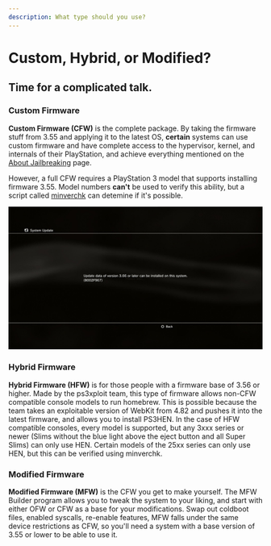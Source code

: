 ```yaml
---
description: What type should you use?
---
```


# Custom, Hybrid, or Modified?

## Time for a complicated talk.

### Custom Firmware

**Custom Firmware \(CFW\)** is the complete package. By taking the firmware stuff from 3.55 and applying it to the latest OS, **certain** systems can use custom firmware and have complete access to the hypervisor, kernel, and internals of their PlayStation, and achieve everything mentioned on the [About Jailbreaking](../welcome-to-wiki/about-jailbreaking.md) page.

However, a full CFW requires a PlayStation 3 model that supports installing firmware 3.55. Model numbers **can't** be used to verify this ability, but a script called [minverchk](https://www.psx-place.com/resources/minverchk-minimum-version-checker.610/download?version=967) can detemine if it's possible.

![A look at minverchk](../.gitbook/assets/minverchk_demo.jpg)

### Hybrid Firmware

**Hybrid Firmware \(HFW\)** is for those people with a firmware base of 3.56 or higher. Made by the ps3xploit team, this type of firmware allows non-CFW compatible console models to run homebrew. This is possible because the team takes an exploitable version of WebKit from 4.82 and pushes it into the latest firmware, and allows you to install PS3HEN. In the case of HFW compatible consoles, every model is supported, but any 3xxx series or newer \(Slims without the blue light above the eject button and all Super Slims\) can only use HEN. Certain models of the 25xx series can only use HEN, but this can be verified using minverchk.

### Modified Firmware

**Modified Firmware \(MFW\)** is the CFW you get to make yourself. The MFW Builder program allows you to tweak the system to your liking, and start with either OFW or CFW as a base for your modifications. Swap out coldboot files, enabled syscalls, re-enable features, MFW falls under the same device restrictions as CFW, so you'll need a system with a base version of 3.55 or lower to be able to use it.

